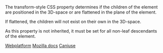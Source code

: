 The transform-style CSS property determines if the children of the element are positioned in the 3D-space or are flattened in the plane of the element.

If flattened, the children will not exist on their own in the 3D-space.

As this property is not inherited, it must be set for all non-leaf descendants of the element.

[Webplatform](docs.webplatform.org/wiki/css/properties/transform-style)
[Mozilla docs](https://developer.mozilla.org/en-US/docs/Web/CSS/transform-style)
[Caniuse](http://caniuse.com/#feat=transforms3d)